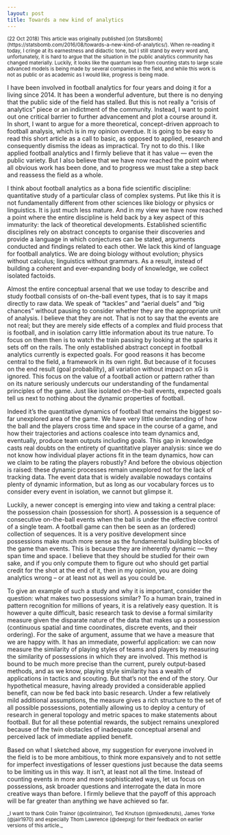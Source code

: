 ```yaml
---
layout: post
title: Towards a new kind of analytics
---
```

<small>
(22 Oct 2018) This article was originally published
[on StatsBomb](https://statsbomb.com/2016/08/towards-a-new-kind-of-analytics/).
When re-reading it today, I cringe at its earnestness and didactic tone, but
I still stand by every word and, unfortunately, it is hard to argue that the 
situation in the public analytics community has changed materially. Luckily, it looks 
like the quantum leap from counting stats to large scale advanced models is being made
by several companies in the field, and while this work is not as public or as 
academic as I would like, progress is being made.
</small>

I have been involved in football analytics for four years and doing it for a living since 2014. It has been a wonderful adventure, but there is no denying that the public side of the field has stalled. But this is not really a “crisis of analytics” piece or an indictment of the community. Instead, I want to point out one critical barrier to further advancement and plot a course around it. In short, I want to argue for a more theoretical, concept-driven approach to football analysis, which is in my opinion overdue.
It is going to be easy to read this short article as a call to basic, as opposed to applied, research and consequently dismiss the ideas as impractical. Try not to do this. I like applied football analytics and I firmly believe that it has value — even the public variety. But I also believe that we have now reached the point where all obvious work has been done, and to progress we must take a step back and reassess the field as a whole.

I think about football analytics as a bona fide scientific discipline: quantitative study of a particular class of complex systems. Put like this it is not fundamentally different from other sciences like biology or physics or linguistics. It is just much less mature. And in my view we have now reached a point where the entire discipline is held back by a key aspect of this immaturity: the lack of theoretical developments. Established scientific disciplines rely on abstract concepts to organise their discoveries and provide a language in which conjectures can be stated, arguments conducted and findings related to each other. We lack this kind of language for football analytics. We are doing biology without evolution; physics without calculus; linguistics without grammars. As a result, instead of building a coherent and ever-expanding body of knowledge, we collect isolated factoids.

Almost the entire conceptual arsenal that we use today to describe and study football consists of on-the-ball event types, that is to say it maps directly to raw data. We speak of “tackles” and “aerial duels” and “big chances” without pausing to consider whether they are the appropriate unit of analysis. I believe that they are not. That is not to say that the events are not real; but they are merely side effects of a complex and fluid process that is football, and in isolation carry little information about its true nature. To focus on them then is to watch the train passing by looking at the sparks it sets off on the rails. The only established abstract concept in football analytics currently is expected goals. For good reasons it has become central to the field, a framework in its own right. But because of it focuses on the end result (goal probability), all variation without impact on xG is ignored. This focus on the value of a football action or pattern rather than on its nature seriously undercuts our understanding of the fundamental principles of the game. Just like isolated on-the-ball events, expected goals tell us next to nothing about the dynamic properties of football.

Indeed it’s the quantitative dynamics of football that remains the biggest so-far unexplored area of the game. We have very little understanding of how the ball and the players cross time and space in the course of a game, and how their trajectories and actions coalesce into team dynamics and, eventually, produce team outputs including goals. This gap in knowledge casts real doubts on the entirety of quantitative player analysis: since we do not know how individual player actions fit in the team dynamics, how can we claim to be rating the players robustly? And before the obvious objection is raised: these dynamic processes remain unexplored not for the lack of tracking data. The event data that is widely available nowadays contains plenty of dynamic information, but as long as our vocabulary forces us to consider every event in isolation, we cannot but glimpse it.

Luckily, a newer concept is emerging into view and taking a central place: the possession chain (possession for short). A possession is a sequence of consecutive on-the-ball events when the ball is under the effective control of a single team. A football game can then be seen as an (ordered) collection of sequences. It is a very positive development since possessions make much more sense as the fundamental building blocks of the game than events. This is because they are inherently dynamic — they span time and space. I believe that they should be studied for their own sake, and if you only compute them to figure out who should get partial credit for the shot at the end of it, then in my opinion, you are doing analytics wrong – or at least not as well as you could be.

To give an example of such a study and why it is important, consider the question: what makes two possessions similar? To a human brain, trained in pattern recognition for millions of years, it is a relatively easy question. It is however a quite difficult, basic research task to devise a formal similarity measure given the disparate nature of the data that makes up a possession (continuous spatial and time coordinates, discrete events, and their ordering). For the sake of argument, assume that we have a measure that we are happy with. It has an immediate, powerful application: we can now measure the similarity of playing styles of teams and players by measuring the similarity of possessions in which they are involved. This method is bound to be much more precise than the current, purely output-based methods, and as we know, playing style similarity has a wealth of applications in tactics and scouting. But that’s not the end of the story. Our hypothetical measure, having already provided a considerable applied benefit, can now be fed back into basic research. Under a few relatively mild additional assumptions, the measure gives a rich structure to the set of all possible possessions, potentially allowing us to deploy a century of research in general topology and metric spaces to make statements about football. But for all these potential rewards, the subject remains unexplored because of the twin obstacles of inadequate conceptual arsenal and perceived lack of immediate applied benefit.

Based on what I sketched above, my suggestion for everyone involved in the field is to be more ambitious, to think more expansively and to not settle for imperfect investigations of lesser questions just because the data seems to be limiting us in this way. It isn’t, at least not all the time. Instead of counting events in more and more sophisticated ways, let us focus on possessions, ask broader questions and interrogate the data in more creative ways than before. I firmly believe that the payoff of this approach will be far greater than anything we have achieved so far.

 
<small>
_I want to thank Colin Trainor (@colintrainor), Ted Knutson (@mixedknuts), James Yorke (@jair1970) and especially Thom Lawrence (@deepxg) for their feedback on earlier versions of this article._
</small>
